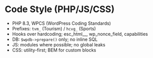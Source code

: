 # Code Style (PHP/JS/CSS)

- PHP 8.3, WPCS (WordPress Coding Standards)
- Prefixes: `tvm_` (Tourism) / `hcvg_` (Sports)
- Hooks over hardcoding; esc_html__, wp_nonce_field, capabilities
- DB: `$wpdb->prepare()` only; no inline SQL
- JS: modules where possible; no global leaks
- CSS: utility-first; BEM for custom blocks

